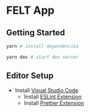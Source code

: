 # FELT App

## Getting Started

```bash
yarn # install dependencies

yarn dev # start dev server
```


## Editor Setup

- Install [Visual Studio Code](https://code.visualstudio.com/)
  - Install [ESLint Extension](https://marketplace.visualstudio.com/items?itemName=dbaeumer.vscode-eslint)
  - Install [Prettier Extension](https://marketplace.visualstudio.com/items?itemName=esbenp.prettier-vscode)
